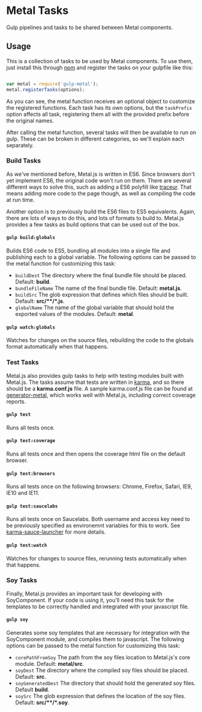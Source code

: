 # Metal Tasks

Gulp pipelines and tasks to be shared between Metal components.

## Usage
This is a collection of tasks to be used by Metal components. To use them, just install this through [npm](https://www.npmjs.com/package/gulp-metal) and register the tasks on your gulpfile like this:

```js

var metal = require('gulp-metal');
metal.registerTasks(options);
```

As you can see, the metal function receives an optional object to customize the registered functions. Each task has its own options, but the `taskPrefix` option affects all task, registering them all with the provided prefix before the original names.

After calling the metal function, several tasks will then be available to run on gulp. These can be broken in different categories, so we'll explain each separately.

### Build Tasks

As we've mentioned before, Metal.js is written in ES6. Since browsers don't yet implement ES6, the original code won't run on them. There are several different ways to solve this, such as adding a ES6 polyfill like [traceur](https://github.com/google/traceur-compiler). That means adding more code to the page though, as well as compiling the code at run time.

Another option is to previously build the ES6 files to ES5 equivalents. Again, there are lots of ways to do this, and lots of formats to build to. Metal.js provides a few tasks as build options that can be used out of the box.

#### `gulp build:globals`
Builds ES6 code to ES5, bundling all modules into a single file and publishing each to a global variable. The following options can be passed to the metal function for customizing this task:
* `buildDest` The directory where the final bundle file should be placed. Default: **build**.
* `bundleFileName` The name of the final bundle file. Default: **metal.js**.
* `buildSrc` The glob expression that defines which files should be built. Default: **src/\*\*/\*.js**.
* `globalName` The name of the global variable that should hold the exported values of the modules. Default: **metal**.

#### `gulp watch:globals`
Watches for changes on the source files, rebuilding the code to the globals format automatically when that happens.

### Test Tasks

Metal.js also provides gulp tasks to help with testing modules built with Metal.js. The tasks assume that tests are written in [karma](http://karma-runner.github.io/0.12/index.html), and so there should be a **karma.conf.js** file. A sample karma.conf.js file can be found at [generator-metal](https://github.com/metal/generator-metal/tree/master/app/templates), which works well with Metal.js, including correct coverage reports.

#### `gulp test`
Runs all tests once.

#### `gulp test:coverage`
Runs all tests once and then opens the coverage html file on the default browser.

#### `gulp test:browsers`
Runs all tests once on the following browsers: Chrome, Firefox, Safari, IE9, IE10 and IE11.

#### `gulp test:saucelabs`
Runs all tests once on Saucelabs. Both username and access key need to be previously specified as environemnt variables for this to work. See [karma-sauce-launcher](https://github.com/karma-runner/karma-sauce-launcher) for more details.

#### `gulp test:watch`
Watches for changes to source files, rerunning tests automatically when that happens.

### Soy Tasks

Finally, Metal.js provides an important task for developing with SoyComponent. If your code is using it, you'll need this task for the templates to be correctly handled and integrated with your javascript file.

#### `gulp soy`
Generates some soy templates that are necessary for integration with the SoyComponent module, and compiles them to javascript. The following options can be passed to the metal function for customizing this task:

* `corePathFromSoy` The path from the soy files location to Metal.js's core module. Default: **metal/src**.
* `soyDest` The directory where the compiled soy files should be placed. Default: **src**.
* `soyGeneratedDest` The directory that should hold the generated soy files. Default **build**.
* `soySrc` The glob expression that defines the location of the soy files. Default: **src/\*\*/\*.soy**.

